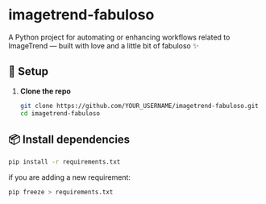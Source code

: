 # imagetrend-fabuloso

A Python project for automating or enhancing workflows related to ImageTrend — built with love and a little bit of fabuloso ✨

## 🔧 Setup

1. **Clone the repo**  
   ```bash
   git clone https://github.com/YOUR_USERNAME/imagetrend-fabuloso.git
   cd imagetrend-fabuloso
   ```


## 📦 Install dependencies
   ```bash
   pip install -r requirements.txt
   ```
   if you are adding a new requirement: 
   ```bash
   pip freeze > requirements.txt
   ```
